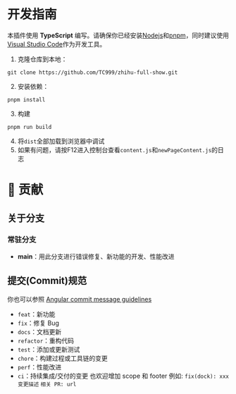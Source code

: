 # 开发指南
本插件使用 **TypeScript** 编写。请确保你已经安装[Nodejs](https://nodejs.org)和[pnpm](https://pnpm.io/zh)，同时建议使用[Visual Studio Code](https://code.visualstudio.com)作为开发工具。

1. 克隆仓库到本地：
```shell
git clone https://github.com/TC999/zhihu-full-show.git
```
2. 安装依赖：
```
pnpm install
```
3. 构建
```
pnpm run build
```
4. 将`dist`全部加载到浏览器中调试
5. 如果有问题，请按F12进入控制台查看`content.js`和`newPageContent.js`的日志

# 🤝 贡献
## 关于分支
### 常驻分支

- **main**：用此分支进行错误修复、新功能的开发、性能改进

## 提交(Commit)规范

你也可以参照 [Angular commit message guidelines](https://github.com/angular/angular/blob/22b96b9/CONTRIBUTING.md#-commit-message-guidelines)

- `feat`：新功能
- `fix`：修复 Bug
- `docs`：文档更新
- `refactor`：重构代码
- `test`：添加或更新测试
- `chore`：构建过程或工具链的变更
- `perf`：性能改进
- `ci`：持续集成/交付的变更
也欢迎增加 scope 和 footer
例如:
`fix(dock): xxx`
`变更描述`
`相关 PR: url`